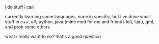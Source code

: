 i do stuff i can

currently learning some languages, none in specific, but i've done small stuff in c++, c#, python, java (mine mod for me and friends lol), luau, gml, and prob some others

what i really want to do? that's a good question
